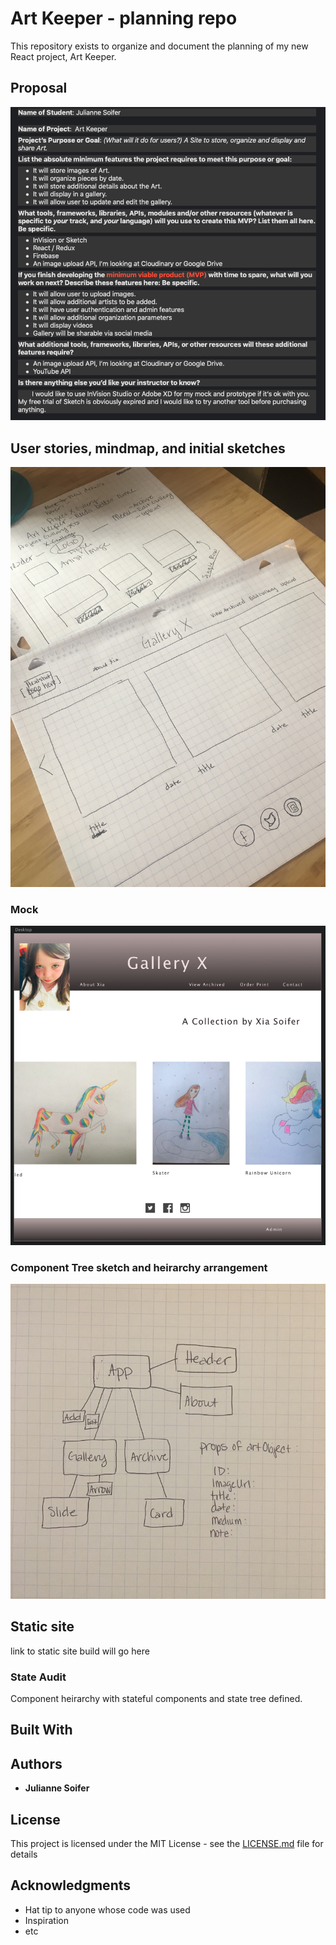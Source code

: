 # Art Keeper - planning repo

This repository exists to organize and document the planning of my new React project, Art Keeper.


## Proposal

![proposal](./Assets/proposal.png)
## User stories, mindmap, and initial sketches

![brainstorming](./Assets/IMG_0956.JPG)

### Mock

![mock](./Assets/Homeview-mock.png)



### Component Tree sketch and heirarchy arrangement

![component tree](./Assets/IMG_3734.JPG)

## Static site

link to static site build will go here

### State Audit

Component heirarchy with stateful components and state tree defined.


## Built With


## Authors

* **Julianne Soifer**


## License

This project is licensed under the MIT License - see the [LICENSE.md](LICENSE.md) file for details

## Acknowledgments

* Hat tip to anyone whose code was used
* Inspiration
* etc
